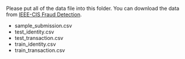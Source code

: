 Please put all of the data file into this folder. You can download the data from [IEEE-CIS Fraud Detection](https://www.kaggle.com/c/ieee-fraud-detection/data).

- sample_submission.csv
- test_identity.csv
- test_transaction.csv
- train_identity.csv
- train_transaction.csv